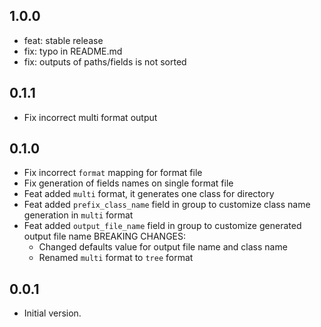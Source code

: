 ## 1.0.0
- feat: stable release
- fix: typo in README.md
- fix: outputs of paths/fields is not sorted

## 0.1.1
- Fix incorrect multi format output

## 0.1.0
- Fix incorrect `format` mapping for format file
- Fix generation of fields names on single format file
- Feat added `multi` format, it generates one class for directory
- Feat added `prefix_class_name` field in group to customize class name generation in `multi` format
- Feat added `output_file_name` field in group to customize generated output file name
BREAKING CHANGES:
    - Changed defaults value for output file name and class name
    - Renamed `multi` format to `tree` format

## 0.0.1

- Initial version.
